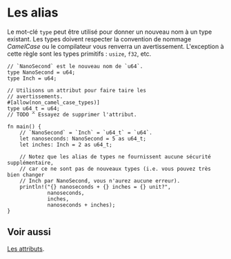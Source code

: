 # Les alias

Le mot-clé `type` peut être utilisé pour donner un nouveau nom à un type existant. Les types doivent respecter la convention de nommage *CamelCase* ou le compilateur vous renverra un avertissement. L'exception à cette règle sont les types primitifs : `usize`, `f32`, etc.

```rust,editable
// `NanoSecond` est le nouveau nom de `u64`.
type NanoSecond = u64;
type Inch = u64;

// Utilisons un attribut pour faire taire les 
// avertissements.
#[allow(non_camel_case_types)]
type u64_t = u64;
// TODO ^ Essayez de supprimer l'attribut.

fn main() {
    // `NanoSecond` = `Inch` = `u64_t` = `u64`.
    let nanoseconds: NanoSecond = 5 as u64_t;
    let inches: Inch = 2 as u64_t;
    
    // Notez que les alias de types ne fournissent aucune sécurité supplémentaire,
    // car ce ne sont pas de nouveaux types (i.e. vous pouvez très bien changer
    // Inch par NanoSecond, vous n'aurez aucune erreur).
    println!("{} nanoseconds + {} inches = {} unit?",
             nanoseconds,
             inches,
             nanoseconds + inches);
}
```

## Voir aussi

[Les attributs][attributes].

[attributes]: ../chapitre11/attributes.html

